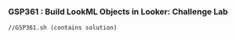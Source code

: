 ### GSP361 :  Build LookML Objects in Looker: Challenge Lab 

```
//GSP361.sh (contains solution)

```

